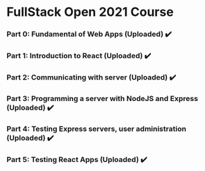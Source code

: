# FullStack Open 2021 Course

### Part 0: Fundamental of Web Apps (Uploaded) :heavy_check_mark:

### Part 1: Introduction to React (Uploaded) :heavy_check_mark:

### Part 2: Communicating with server (Uploaded) :heavy_check_mark:

### Part 3: Programming a server with NodeJS and Express (Uploaded) :heavy_check_mark:

### Part 4: Testing Express servers, user administration (Uploaded) :heavy_check_mark:

### Part 5: Testing React Apps (Uploaded) :heavy_check_mark:
